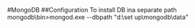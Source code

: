 
#MongoDB
##Configuration
To install DB ina separate path <br>
mongodb\bin>mongod.exe --dbpath "d:\set up\mongodb\data" 
